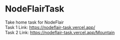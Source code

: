 # NodeFlairTask

Take home task for NodeFlair  
Task 1 Link: https://nodeflair-task.vercel.app/  
Task 2 Link: https://nodeflair-task.vercel.app/Mountain  

